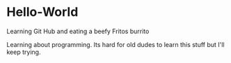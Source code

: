 # Hello-World
Learning Git Hub and eating a beefy Fritos burrito

Learning about programming.  Its hard for old dudes to learn this stuff but I'll keep trying.
